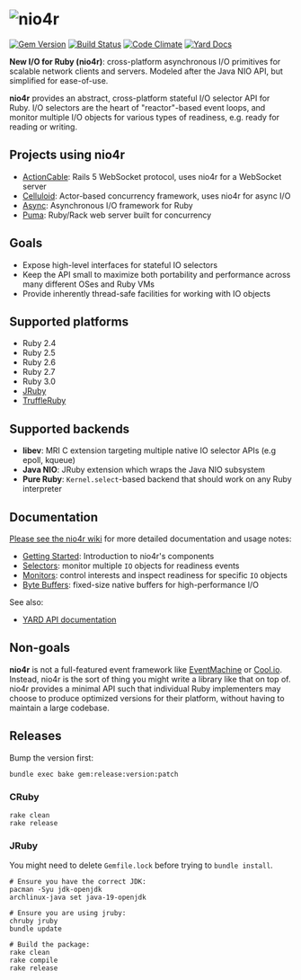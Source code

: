 # ![nio4r](https://raw.github.com/socketry/nio4r/master/logo.png)

[![Gem Version](https://badge.fury.io/rb/nio4r.svg)](http://rubygems.org/gems/nio4r)
[![Build Status](https://github.com/socketry/nio4r/workflows/nio4r/badge.svg?branch=master&event=push)](https://github.com/socketry/nio4r/actions?query=workflow:nio4r)
[![Code Climate](https://codeclimate.com/github/socketry/nio4r.svg)](https://codeclimate.com/github/socketry/nio4r)
[![Yard Docs](https://img.shields.io/badge/yard-docs-blue.svg)](http://www.rubydoc.info/gems/nio4r/2.2.0)

**New I/O for Ruby (nio4r)**: cross-platform asynchronous I/O primitives for
scalable network clients and servers. Modeled after the Java NIO API, but
simplified for ease-of-use.

**nio4r** provides an abstract, cross-platform stateful I/O selector API for Ruby.
I/O selectors are the heart of "reactor"-based event loops, and monitor
multiple I/O objects for various types of readiness, e.g. ready for reading or
writing.

## Projects using nio4r

  - [ActionCable](https://rubygems.org/gems/actioncable): Rails 5 WebSocket protocol, uses nio4r for a WebSocket server
  - [Celluloid](https://github.com/celluloid/celluloid-io): Actor-based concurrency framework, uses nio4r for async I/O
  - [Async](https://github.com/socketry/async): Asynchronous I/O framework for Ruby
  - [Puma](https://github.com/puma/puma): Ruby/Rack web server built for concurrency

## Goals

  - Expose high-level interfaces for stateful IO selectors
  - Keep the API small to maximize both portability and performance across many
    different OSes and Ruby VMs
  - Provide inherently thread-safe facilities for working with IO objects

## Supported platforms

  - Ruby 2.4
  - Ruby 2.5
  - Ruby 2.6
  - Ruby 2.7
  - Ruby 3.0
  - [JRuby](https://github.com/jruby/jruby)
  - [TruffleRuby](https://github.com/oracle/truffleruby)

## Supported backends

  - **libev**: MRI C extension targeting multiple native IO selector APIs (e.g epoll, kqueue)
  - **Java NIO**: JRuby extension which wraps the Java NIO subsystem
  - **Pure Ruby**: `Kernel.select`-based backend that should work on any Ruby interpreter

## Documentation

[Please see the nio4r wiki](https://github.com/socketry/nio4r/wiki)
for more detailed documentation and usage notes:

  - [Getting Started](https://github.com/socketry/nio4r/wiki/Getting-Started): Introduction to nio4r's components
  - [Selectors](https://github.com/socketry/nio4r/wiki/Selectors): monitor multiple `IO` objects for readiness events
  - [Monitors](https://github.com/socketry/nio4r/wiki/Monitors): control interests and inspect readiness for specific `IO` objects
  - [Byte Buffers](https://github.com/socketry/nio4r/wiki/Byte-Buffers): fixed-size native buffers for high-performance I/O

See also:

  - [YARD API documentation](http://www.rubydoc.info/gems/nio4r/frames)

## Non-goals

**nio4r** is not a full-featured event framework like [EventMachine](https://github.com/eventmachine/eventmachine) or [Cool.io](https://coolio.github.io/).
Instead, nio4r is the sort of thing you might write a library like that on
top of. nio4r provides a minimal API such that individual Ruby implementers
may choose to produce optimized versions for their platform, without having
to maintain a large codebase.

## Releases

Bump the version first:

    bundle exec bake gem:release:version:patch

### CRuby

    rake clean
    rake release

### JRuby

You might need to delete `Gemfile.lock` before trying to `bundle install`.

    # Ensure you have the correct JDK:
    pacman -Syu jdk-openjdk
    archlinux-java set java-19-openjdk
    
    # Ensure you are using jruby:
    chruby jruby
    bundle update
    
    # Build the package:
    rake clean
    rake compile
    rake release
